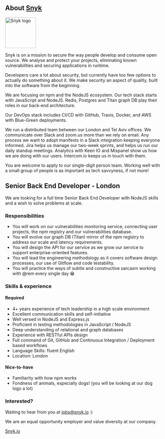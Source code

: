## About [Snyk](https://snyk.io)

<img src="https://snyk.io/images/snyk-dog.png" width="100" alt="Snyk logo" />

Snyk is on a mission to secure the way people develop and consume open source. We analyse and protect your projects, eliminating known vulnerabilities and securing applications in runtime.

Developers care a lot about security, but currently have too few options to actually do something about it. We make security an aspect of quality, built into the software from the beginning.

We are focusing on npm and the NodeJS ecosystem. Our tech stack starts with JavaScript and NodeJS. Redis, Postgres and Titan graph DB play their roles in our back-end architecture.

Our DevOps stack includes CI/CD with GitHub, Travis, Docker, and AWS with Blue-Green deployments.

We run a distributed team between our London and Tel Aviv offices. We communicate over Slack and zoom.us more than we rely on email. Any process we want to adopt manifests in a Slack integration keeping everyone informed. Jira helps us manage our two-week sprints, and helps us run our daily standup meetings. Analytics with Keen IO and Mixpanel show us how we are doing with our users. Intercom.io keeps us in touch with them.

You are welcome to apply to our single-digit person team. Working well with a small group of people is as important as tech savvyness, if not more!

## Senior Back End Developer - London

We are looking for a full time Senior Back End Developer with NodeJS skills and a wish to solve problems at scale.

### Responsibilities
- You will work on our vulnerabilities monitoring service, connecting user projects, the npm registry and our vulnerabilities database.
- You will evolve our graph DB (Titan) mirror of the npm registry to address our scale and latency requirements.
- You will design the API for our service as we grow our service to support enterprise-oriented features.
- You will lead the engineering methodology as it covers software design processes, our use of Gitflow and code testability. 
- You will practice the ways of subtle and constructive sarcasm working with @rem every single day :grin:

### Skills & experience

#### Required
- 4+ years experience of tech leadership in a high scale environment
- Excellent communication skills and self-initiative
- Well versed in NodeJS and Express.js
- Proficient in testing methodologies in JavaScript / NodeJS
- Deep understanding of relational and graph databases
- Experience with RESTful APIs design
- Full command of Git, GitHub and Continuous Integration / Deployment based workflows
- Language Skills: fluent English
- Location: London

#### Nice-to-have
- Familiarity with how npm works
- Fondness of animals, especially dogs! (you will be looking at our dog logo a lot)

### Interested?

Waiting to hear from you at jobs@snyk.io :)

We are an equal opportunity employer and value diversity at our company.

[Snyk.io](https://snyk.io)
